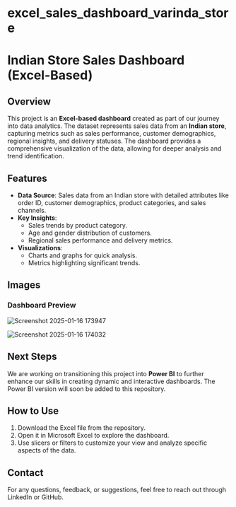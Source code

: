 # excel_sales_dashboard_varinda_store

# Indian Store Sales Dashboard (Excel-Based)

## Overview  
This project is an **Excel-based dashboard** created as part of our journey into data analytics. The dataset represents sales data from an **Indian store**, capturing metrics such as sales performance, customer demographics, regional insights, and delivery statuses. The dashboard provides a comprehensive visualization of the data, allowing for deeper analysis and trend identification.

## Features  
- **Data Source**: Sales data from an Indian store with detailed attributes like order ID, customer demographics, product categories, and sales channels.  
- **Key Insights**:
  - Sales trends by product category.
  - Age and gender distribution of customers.
  - Regional sales performance and delivery metrics.  
- **Visualizations**: 
  - Charts and graphs for quick analysis.
  - Metrics highlighting significant trends.

## Images  
### Dashboard Preview  

![Screenshot 2025-01-16 173947](https://github.com/user-attachments/assets/5993efdb-d662-41f1-bd73-5966dd56ada7)

![Screenshot 2025-01-16 174032](https://github.com/user-attachments/assets/cee22ed8-95f5-48b8-9b19-e7888d51f012)

## Next Steps  
We are working on transitioning this project into **Power BI** to further enhance our skills in creating dynamic and interactive dashboards. The Power BI version will soon be added to this repository.

## How to Use  
1. Download the Excel file from the repository.  
2. Open it in Microsoft Excel to explore the dashboard.  
3. Use slicers or filters to customize your view and analyze specific aspects of the data.

## Contact  
For any questions, feedback, or suggestions, feel free to reach out through LinkedIn or GitHub.
